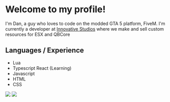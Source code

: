 # Welcome to my profile!
I'm Dan, a guy who loves to code on the modded GTA 5 platform, FiveM. I'm currently a developer at [Innovative Studios](https://github.com/Innovative-Studios) where we make and sell custom resources for ESX and QBCore

## Languages / Experience
- Lua
- Typescript React (Learning)
- Javascript
- HTML
- CSS

<img src="https://github-readme-stats.vercel.app/api?username=dann-5m&count_private=true&include_all_commits=true&show_icons=true&theme=tokyonight&custom_title=Dan%27s%20Stats"/>
<img src="https://komarev.com/ghpvc/?username=dann-5m&style=flat-square"/>
